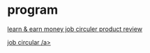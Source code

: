 # program

<a href="https://learnnes.com/">learn & earn money job circuler product review</a>


<a href="https://learnnes.com/category/job-circular/">job circular
/a>

